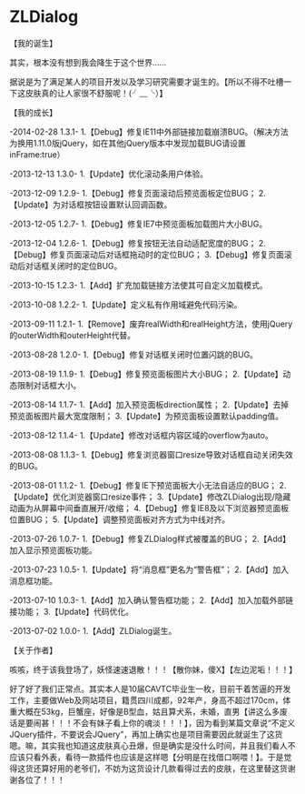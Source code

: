 # ZLDialog
【我的诞生】

其实，根本没有想到我会降生于这个世界......

据说是为了满足某人的项目开发以及学习研究需要才诞生的。【所以不得不吐槽一下这皮肤真的让人家很不舒服呢！(╯﹏╰）】

【我的成长】

 -2014-02-28    1.3.1-
  1.【Debug】修复IE11中外部链接加载崩溃BUG。（解决方法为换用1.11.0版jQuery，如在其他jQuery版本中发现加载BUG请设置inFrame:true）

 -2013-12-13    1.3.0-
  1.【Update】优化滚动条用户体验。

 -2013-12-09    1.2.9-
  1.【Debug】修复页面滚动后预览面板定位BUG；
  2.【Update】为对话框按钮设置默认回调函数。

-2013-12-05    1.2.7-
  1.【Debug】修复IE7中预览面板加载图片大小BUG。

-2013-12-04    1.2.6-
  1.【Debug】修复按钮无法自动适配宽度的BUG；
  2.【Debug】修复页面滚动后对话框拖动时的定位BUG；
  3.【Debug】修复页面滚动后对话框关闭时的定位BUG。

-2013-10-15    1.2.3-
  1.【Add】扩充加载链接方法使其可自定义加载模式。

-2013-10-08    1.2.2-
  1.【Update】定义私有作用域避免代码污染。

-2013-09-11    1.2.1-
  1.【Remove】废弃realWidth和realHeight方法，使用jQuery的outerWidth和outerHeight代替。

-2013-08-28    1.2.0-
  1.【Debug】修复对话框关闭时位置闪跳的BUG。

-2013-08-19    1.1.9-
  1.【Debug】修复预览面板图片大小BUG；
  2.【Update】动态限制对话框大小。

-2013-08-14    1.1.7-
  1.【Add】加入预览面板direction属性；
  2.【Update】去掉预览面板图片最大宽度限制；
  3.【Update】为预览面板设置默认padding值。

-2013-08-12    1.1.4-
  1.【Update】修改对话框内容区域的overflow为auto。

-2013-08-08    1.1.3-
  1.【Debug】修复浏览器窗口resize导致对话框自动关闭失效的BUG。

-2013-08-01    1.1.2-
  1.【Debug】修复IE下预览面板大小无法自适应的BUG；
  2.【Update】优化浏览器窗口resize事件；
  3.【Update】修改ZLDialog出现/隐藏动画为从屏幕中间垂直展开/收缩；
  4.【Debug】修复IE8及以下浏览器预览面板位置BUG；
  5.【Update】调整预览面板对齐方式为中线对齐。

-2013-07-26    1.0.7-
  1.【Debug】修复ZLDialog样式被覆盖的BUG；
  2.【Add】加入显示预览面板功能。

-2013-07-23    1.0.5-
  1.【Update】将“消息框”更名为“警告框”；
  2.【Add】加入消息框功能。

-2013-07-10    1.0.3-
  1.【Add】加入确认警告框功能；
  2.【Add】加入加载外部链接功能；
  3.【Update】代码优化。

-2013-07-02    1.0.0-
  1.【Add】ZLDialog诞生。

【关于作者】

咳咳，终于该我登场了，妖怪速速退散！！！【散你妹，傻X】【左边泥垢！！！】

好了好了我们正常点。其实本人是10届CAVTC毕业生一枚，目前干着苦逼的开发工作，主要做Web及网站项目，籍贯四川成都，92年产，身高不超过170cm，体重大概在53kg，巨蟹座，好像是B型血，姑且算犬系，未婚，直男【讲这么多废话是要闹甚！！！不会有妹子看上你的魂淡！！！】，因为看到某篇文章说“不定义JQuery插件，不要说会JQuery”，再加上确实也是项目需要因此就诞生了这货嗯。嘛，其实我也知道这皮肤真心丑爆，但是确实是没什么时间，并且我们看人不应该只看外表，看待一款插件也应该是这样嗯【分明是在找借口啊喂！】。于是觉得这货还算好用的老爷们，不妨为这货设计几款看得过去的皮肤，在这里替这货谢谢各位了！！！ 
